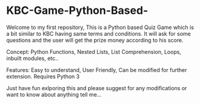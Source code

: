 # KBC-Game-Python-Based-
Welcome to my first repository, This is a Python based Quiz Game which is a bit similar to KBC having same terms and conditions.
It will ask for some questions and the user will get the prize money according to his score.

Concept: Python Functions, Nested Lists, List Comprehension, Loops, inbuilt modules, etc..

Features: Easy to understand, User Friendly, Can be modified for further extension.
Requires Python 3

Just have fun exlporing this and please suggest for any modifications or want to know about anything tell me...

